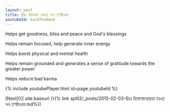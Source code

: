 ```yaml
---
layout: post
title: ਓਮ ਸੋਮਾਯਾ ਨਮਹ ੧੧ ਟਾਇਮਸ
youtubeId: kuiO7nu6mxk
---
```

 
 
Helps get goodness, bliss and peace and God's blessings
 
Helps remain focused, help generate inner energy 
 
Helps boost physical and mental health 
 
Helps remain grounded and generates a sense of gratitude towards the greater power 
 
Helps reduce bad karma
 
 
 
 


{% include youtubePlayer.html id=page.youtubeId %}
 
[Next]({{ site.baseurl }}{% link  split2/_posts/2015-02-03-ਓਮ ਵਿਸਾਲਾਕਸ਼ਯ ਨਮਹ ੧੧ ਟਾਇਮਸ.md%})
 

